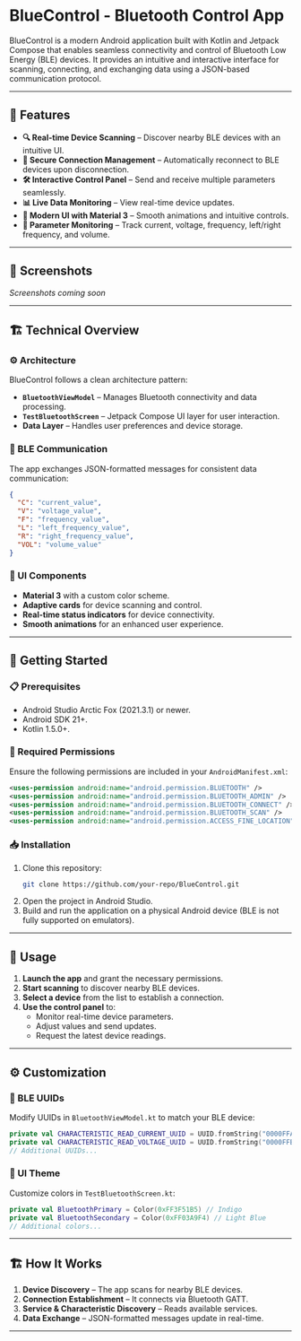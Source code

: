 # BlueControl - Bluetooth Control App

BlueControl is a modern Android application built with Kotlin and Jetpack Compose that enables seamless connectivity and control of Bluetooth Low Energy (BLE) devices. It provides an intuitive and interactive interface for scanning, connecting, and exchanging data using a JSON-based communication protocol.

---

## 🚀 Features

- **🔍 Real-time Device Scanning** – Discover nearby BLE devices with an intuitive UI.
- **🔗 Secure Connection Management** – Automatically reconnect to BLE devices upon disconnection.
- **🛠 Interactive Control Panel** – Send and receive multiple parameters seamlessly.
- **📊 Live Data Monitoring** – View real-time device updates.
- **🎨 Modern UI with Material 3** – Smooth animations and intuitive controls.
- **📡 Parameter Monitoring** – Track current, voltage, frequency, left/right frequency, and volume.

---

## 📸 Screenshots

*Screenshots coming soon*

---

## 🏗 Technical Overview

### ⚙️ Architecture

BlueControl follows a clean architecture pattern:
- **`BluetoothViewModel`** – Manages Bluetooth connectivity and data processing.
- **`TestBluetoothScreen`** – Jetpack Compose UI layer for user interaction.
- **Data Layer** – Handles user preferences and device storage.

### 🔵 BLE Communication

The app exchanges JSON-formatted messages for consistent data communication:

```json
{
  "C": "current_value",
  "V": "voltage_value",
  "F": "frequency_value",
  "L": "left_frequency_value",
  "R": "right_frequency_value",
  "VOL": "volume_value"
}
```

### 🎨 UI Components

- **Material 3** with a custom color scheme.
- **Adaptive cards** for device scanning and control.
- **Real-time status indicators** for device connectivity.
- **Smooth animations** for an enhanced user experience.

---

## 🏁 Getting Started

### 📋 Prerequisites

- Android Studio Arctic Fox (2021.3.1) or newer.
- Android SDK 21+.
- Kotlin 1.5.0+.

### 🔑 Required Permissions

Ensure the following permissions are included in your `AndroidManifest.xml`:

```xml
<uses-permission android:name="android.permission.BLUETOOTH" />
<uses-permission android:name="android.permission.BLUETOOTH_ADMIN" />
<uses-permission android:name="android.permission.BLUETOOTH_CONNECT" />
<uses-permission android:name="android.permission.BLUETOOTH_SCAN" />
<uses-permission android:name="android.permission.ACCESS_FINE_LOCATION" />
```

### 📥 Installation

1. Clone this repository:
   ```sh
   git clone https://github.com/your-repo/BlueControl.git
   ```
2. Open the project in Android Studio.
3. Build and run the application on a physical Android device (BLE is not fully supported on emulators).

---

## 📖 Usage

1. **Launch the app** and grant the necessary permissions.
2. **Start scanning** to discover nearby BLE devices.
3. **Select a device** from the list to establish a connection.
4. **Use the control panel** to:
   - Monitor real-time device parameters.
   - Adjust values and send updates.
   - Request the latest device readings.

---

## ⚙️ Customization

### 🔧 BLE UUIDs
Modify UUIDs in `BluetoothViewModel.kt` to match your BLE device:

```kotlin
private val CHARACTERISTIC_READ_CURRENT_UUID = UUID.fromString("0000FFA2-0000-1000-8000-00805F9B34FB")
private val CHARACTERISTIC_READ_VOLTAGE_UUID = UUID.fromString("0000FFB2-0000-1000-8000-00805F9B34FB")
// Additional UUIDs...
```

### 🎨 UI Theme
Customize colors in `TestBluetoothScreen.kt`:

```kotlin
private val BluetoothPrimary = Color(0xFF3F51B5) // Indigo
private val BluetoothSecondary = Color(0xFF03A9F4) // Light Blue
// Additional colors...
```

---

## 🏗 How It Works

1. **Device Discovery** – The app scans for nearby BLE devices.
2. **Connection Establishment** – It connects via Bluetooth GATT.
3. **Service & Characteristic Discovery** – Reads available services.
4. **Data Exchange** – JSON-formatted messages update in real-time.

---

